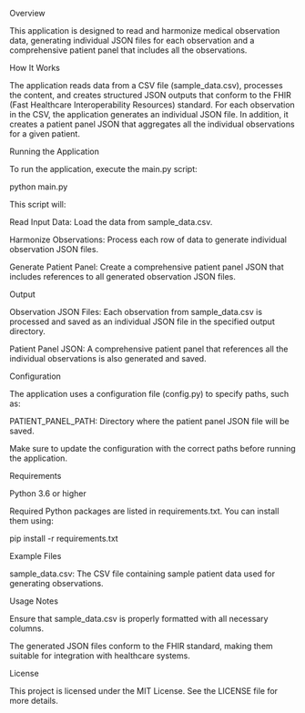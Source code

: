 Overview

This application is designed to read and harmonize medical observation data, generating individual JSON files for each observation and a comprehensive patient panel that includes all the observations.

How It Works

The application reads data from a CSV file (sample_data.csv), processes the content, and creates structured JSON outputs that conform to the FHIR (Fast Healthcare Interoperability Resources) standard. For each observation in the CSV, the application generates an individual JSON file. In addition, it creates a patient panel JSON that aggregates all the individual observations for a given patient.

Running the Application

To run the application, execute the main.py script:

python main.py

This script will:

Read Input Data: Load the data from sample_data.csv.

Harmonize Observations: Process each row of data to generate individual observation JSON files.

Generate Patient Panel: Create a comprehensive patient panel JSON that includes references to all generated observation JSON files.

Output

Observation JSON Files: Each observation from sample_data.csv is processed and saved as an individual JSON file in the specified output directory.

Patient Panel JSON: A comprehensive patient panel that references all the individual observations is also generated and saved.

Configuration

The application uses a configuration file (config.py) to specify paths, such as:

PATIENT_PANEL_PATH: Directory where the patient panel JSON file will be saved.

Make sure to update the configuration with the correct paths before running the application.

Requirements

Python 3.6 or higher

Required Python packages are listed in requirements.txt. You can install them using:

pip install -r requirements.txt

Example Files

sample_data.csv: The CSV file containing sample patient data used for generating observations.

Usage Notes

Ensure that sample_data.csv is properly formatted with all necessary columns.

The generated JSON files conform to the FHIR standard, making them suitable for integration with healthcare systems.

License

This project is licensed under the MIT License. See the LICENSE file for more details.

